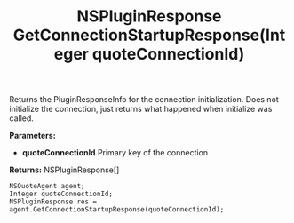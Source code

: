 ﻿---
uid: crmscript_ref_NSQuoteAgent_GetConnectionStartupResponse
title: NSPluginResponse GetConnectionStartupResponse(Integer quoteConnectionId)
intellisense: NSQuoteAgent.GetConnectionStartupResponse
keywords: NSQuoteAgent, GetConnectionStartupResponse
so.topic: reference
---

Returns the PluginResponseInfo for the connection initialization. Does not initialize the connection, just returns what happened when initialize was called.

**Parameters:**
 - **quoteConnectionId** Primary key of the connection

**Returns:** NSPluginResponse[]

```crmscript
NSQuoteAgent agent;
Integer quoteConnectionId;
NSPluginResponse res = agent.GetConnectionStartupResponse(quoteConnectionId);
```

